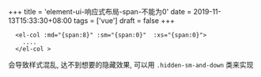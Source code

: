 +++
title = 'element-ui-响应式布局-span-不能为0'
date = 2019-11-13T15:33:30+08:00
tags = ['vue']
draft = false
+++

```
  <el-col :md="{span:8}" :sm="{span:0}"  :xs="{span:0}">
    ....
  </el-col >
```

会导致样式混乱, 达不到想要的隐藏效果, 可以用 `.hidden-sm-and-down` 类来实现
